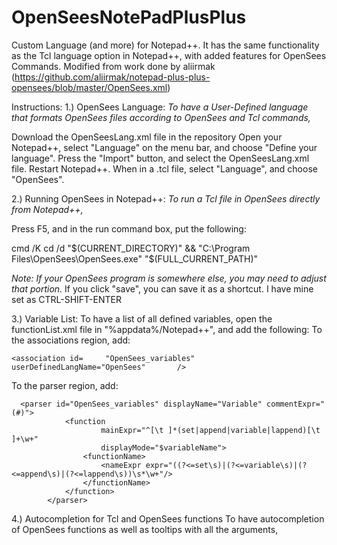 # OpenSeesNotePadPlusPlus
Custom Language (and more) for Notepad++. It has the same functionality as the Tcl language option in Notepad++, with added features for OpenSees Commands. Modified from work done by aliirmak (https://github.com/aliirmak/notepad-plus-plus-opensees/blob/master/OpenSees.xml)

Instructions:
1.) OpenSees Language:
  *To have a User-Defined language that formats OpenSees files according to OpenSees and Tcl commands,*
  
  Download the OpenSeesLang.xml file in the repository
  Open your Notepad++, select "Language" on the menu bar, and choose "Define your language".
  Press the "Import" button, and select the OpenSeesLang.xml file.
  Restart Notepad++.
  When in a .tcl file, select "Language", and choose "OpenSees".
  
2.) Running OpenSees in Notepad++:
  *To run a Tcl file in OpenSees directly from Notepad++,*
  
  Press F5, and in the run command box, put the following:
  
  cmd /K cd /d "$(CURRENT_DIRECTORY)" && "C:\Program Files\OpenSees\OpenSees.exe" "$(FULL_CURRENT_PATH)"
  
  *Note: If your OpenSees program is somewhere else, you may need to adjust that portion.*
  If you click "save", you can save it as a shortcut. I have mine set as CTRL-SHIFT-ENTER
  
3.) Variable List:
  To have a list of all defined variables, open the functionList.xml file in "%appdata%/Notepad++", and add the following:
  To the associations region, add:
  
    <association id=     "OpenSees_variables" userDefinedLangName="OpenSees"       />		
    
  To the parser region, add: 
  
      <parser id="OpenSees_variables" displayName="Variable" commentExpr="(#)">
				<function
						mainExpr="^[\t ]*(set|append|variable|lappend)[\t ]+\w+"
						displayMode="$variableName">
					<functionName>
						<nameExpr expr="((?<=set\s)|(?<=variable\s)|(?<=append\s)|(?<=lappend\s))\s*\w+"/>
					</functionName>
				</function>
			</parser>

4.) Autocompletion for Tcl and OpenSees functions
  To have autocompletion of OpenSees functions as well as tooltips with all the arguments,

  
